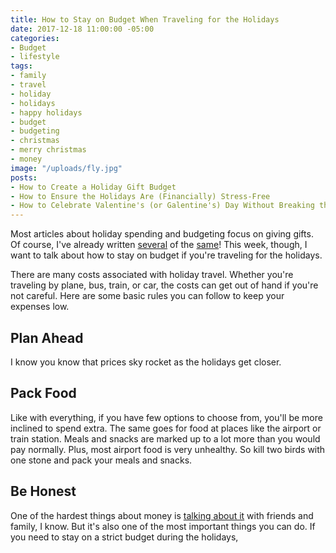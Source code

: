 ```yaml
---
title: How to Stay on Budget When Traveling for the Holidays
date: 2017-12-18 11:00:00 -05:00
categories:
- Budget
- lifestyle
tags:
- family
- travel
- holiday
- holidays
- happy holidays
- budget
- budgeting
- christmas
- merry christmas
- money
image: "/uploads/fly.jpg"
posts:
- How to Create a Holiday Gift Budget
- How to Ensure the Holidays Are (Financially) Stress-Free
- How to Celebrate Valentine's (or Galentine's) Day Without Breaking the Bank
---
```


Most articles about holiday spending and budgeting focus on giving gifts. Of course, I've already written [several](https://www.maggiegermano.com/blog/how-to-create-a-holiday-gift-budget/) of the [same](https://www.maggiegermano.com/blog/how-chasing-sales-can-actually-blow-your-budget/)! This week, though, I want to talk about how to stay on budget if you're traveling for the holidays.

There are many costs associated with holiday travel. Whether you're traveling by plane, bus, train, or car, the costs can get out of hand if you're not careful. Here are some basic rules you can follow to keep your expenses low.

## Plan Ahead

I know you know that prices sky rocket as the holidays get closer.

## Pack Food

Like with everything, if you have few options to choose from, you'll be more inclined to spend extra. The same goes for food at places like the airport or train station. Meals and snacks are marked up to a lot more than you would pay normally. Plus, most airport food is very unhealthy. So kill two birds with one stone and pack your meals and snacks.

## Be Honest

One of the hardest things about money is [talking about it](https://www.maggiegermano.com/blog/how-to-talk-to-your-friends-about-money/) with friends and family, I know. But it's also one of the most important things you can do. If you need to stay on a strict budget during the holidays, 